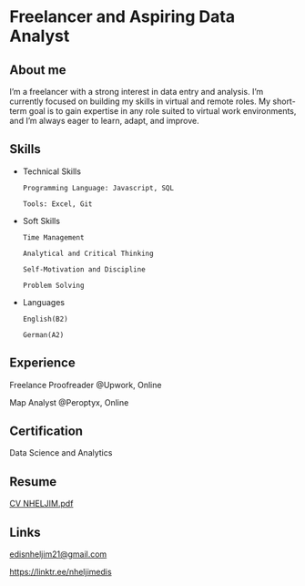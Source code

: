 # Freelancer and Aspiring Data Analyst

## About me
I’m a freelancer with a strong interest in data entry and analysis. I’m currently focused on building my skills in virtual and remote roles. My short-term goal is to gain expertise in any role suited to virtual work environments, and I’m always eager to learn, adapt, and improve.


## Skills
* Technical Skills

      Programming Language: Javascript, SQL 

      Tools: Excel, Git

* Soft Skills

      Time Management

      Analytical and Critical Thinking

      Self-Motivation and Discipline

      Problem Solving

* Languages

      English(B2)

      German(A2)


## Experience
 Freelance Proofreader @Upwork, Online
 
 Map Analyst @Peroptyx, Online

 ## Certification
 Data Science and Analytics

 ## Resume
[CV NHELJIM.pdf](https://github.com/user-attachments/files/20371225/CV.NHELJIM.pdf)

 ## Links
edisnheljim21@gmail.com

https://linktr.ee/nheljimedis
 


